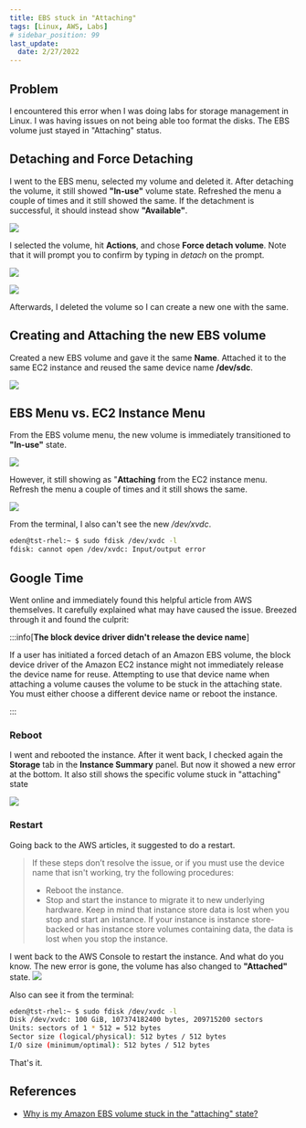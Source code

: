 ```yaml
---
title: EBS stuck in "Attaching"
tags: [Linux, AWS, Labs]
# sidebar_position: 99
last_update:
  date: 2/27/2022
---
```




## Problem


I encountered this error when I was doing labs for storage management in Linux. I was having issues on not being able too format the disks. The EBS volume just stayed in "Attaching" status.

## Detaching and Force Detaching

I went to the EBS menu, selected my volume and deleted it. After detaching the volume, it still showed **"In-use"** volume state. Refreshed the menu a couple of times and it still showed the same. If the detachment is successful, it should instead show **"Available"**.

![](/img/docs/ebs-volume-stuck-in-attaching.png)

I selected the volume, hit **Actions**, and chose **Force detach volume**.
Note that it will prompt you to confirm by typing in *detach* on the prompt.

![](/img/docs/ebs-volume-force-detach.png)

![](/img/docs/ebs-volume-force-detach-2.png)

Afterwards, I deleted the volume so I can create a new one with the same.


## Creating and Attaching the new EBS volume

Created a new EBS volume and gave it the same **Name**. Attached it to the same EC2 instance and reused the same device name **/dev/sdc**.

![](/img/docs/ebs-volume-new.png)


## EBS Menu vs. EC2 Instance Menu

From the EBS volume menu, the new volume is immediately transitioned to **"In-use"** state.

![](/img/docs/eb2-volume-new-stuck.png)

However, it still showing as "**Attaching** from the EC2 instance menu. Refresh the menu a couple of times and it still shows the same.

![](/img/docs/eb2-volume-new-stuck-2.png)

From the terminal, I also can't see the new */dev/xvdc*.
```bash
eden@tst-rhel:~ $ sudo fdisk /dev/xvdc -l
fdisk: cannot open /dev/xvdc: Input/output error
```

## Google Time

Went online and immediately found this helpful article from AWS themselves. It carefully explained what may have caused the issue. Breezed through it and found the culprit:

:::info[**The block device driver didn't release the device name**]

If a user has initiated a forced detach of an Amazon EBS volume, the block device driver of the Amazon EC2 instance might not immediately release the device name for reuse. Attempting to use that device name when attaching a volume causes the volume to be stuck in the attaching state. You must either choose a different device name or reboot the instance.

:::

### Reboot

I went and rebooted the instance. After it went back, I checked again the **Storage** tab in the **Instance Summary** panel. But now it showed a new error at the bottom. It also still shows the specific volume stuck in "attaching" state

![](/img/docs/ebs-volume-rebooted-ec2.png)

### Restart

Going back to the AWS articles, it suggested to do a restart.
> If these steps don’t resolve the issue, or if you must use the device name that isn't working, try the following procedures:
> - Reboot the instance.
> - Stop and start the instance to migrate it to new underlying hardware. Keep in mind that instance store data is lost when you stop and start an instance. If your instance is instance store-backed or has instance store volumes containing data, the data is lost when you stop the instance.

I went back to the AWS Console to restart the instance. And what do you know. The new error is gone, the volume has also changed to **"Attached"** state.
![](/img/docs/ebs-volume-not-stuck.png)

Also can see it from the terminal:

```bash
eden@tst-rhel:~ $ sudo fdisk /dev/xvdc -l
Disk /dev/xvdc: 100 GiB, 107374182400 bytes, 209715200 sectors
Units: sectors of 1 * 512 = 512 bytes
Sector size (logical/physical): 512 bytes / 512 bytes
I/O size (minimum/optimal): 512 bytes / 512 bytes
```

That's it.


## References

- [Why is my Amazon EBS volume stuck in the "attaching" state?](https://aws.amazon.com/premiumsupport/knowledge-center/ebs-stuck-attaching/)



